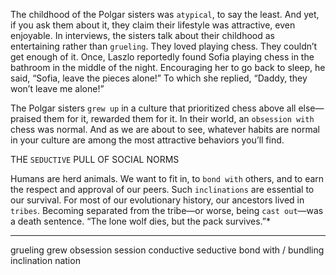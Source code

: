 The childhood of the Polgar sisters was `atypical`, to say the least.
And yet, if you ask them about it, they claim their lifestyle was
attractive, even enjoyable. In interviews, the sisters talk about their
childhood as entertaining rather than `grueling`. They loved playing
chess. They couldn’t get enough of it. Once, Laszlo reportedly found
Sofia playing chess in the bathroom in the middle of the night.
Encouraging her to go back to sleep, he said, “Sofia, leave the pieces
alone!” To which she replied, “Daddy, they won’t leave me alone!”

The Polgar sisters `grew up` in a culture that prioritized chess above
all else—praised them for it, rewarded them for it. In their world, an
`obsession with` chess was normal. And as we are about to see, whatever
habits are normal in your culture are among the most attractive
behaviors you’ll find.

THE `SEDUCTIVE` PULL OF SOCIAL NORMS

Humans are herd animals. We want to fit in, to `bond with` others, and
to earn the respect and approval of our peers. Such `inclinations` are
essential to our survival. For most of our evolutionary history, our
ancestors lived in `tribes`. Becoming separated from the tribe—or worse,
being `cast out`—was a death sentence. “The lone wolf dies, but the pack
survives.”*

----

grueling grew
obsession session
conductive seductive
bond with / bundling 
inclination nation